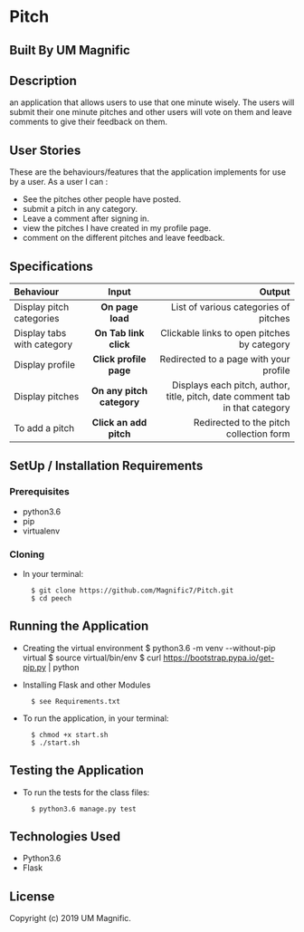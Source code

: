# Pitch
## Built By UM Magnific
## Description
an application that allows users to use that one minute wisely. The users will submit their one minute pitches and other users will vote on them and leave comments to give their feedback on them.
## User Stories
These are the behaviours/features that the application implements for use by a user.
As a user I can :

* See the pitches other people have posted.
* submit a pitch in any category.
* Leave a comment after signing in.
* view the pitches I have created in my profile page.
* comment on the different pitches and leave feedback.

## Specifications
| Behaviour | Input | Output |
| :---------------- | :---------------: | ------------------: |
| Display pitch categories | **On page load** | List of various categories of pitches |
| Display tabs with  category | **On Tab link click** | Clickable links to open pitches by category |
| Display profile | **Click profile page** | Redirected to a page with your profile |
| Display pitches | **On any pitch category** | Displays each pitch, author, title, pitch, date comment tab in that category |
| To add a pitch  | **Click an add pitch** | Redirected to the pitch collection form|


## SetUp / Installation Requirements
### Prerequisites
* python3.6
* pip
* virtualenv

### Cloning
* In your terminal:

        $ git clone https://github.com/Magnific7/Pitch.git
        $ cd peech

## Running the Application
* Creating the virtual environment
        $ python3.6 -m venv --without-pip virtual
        $ source virtual/bin/env
        $ curl https://bootstrap.pypa.io/get-pip.py | python

* Installing Flask and other Modules

        $ see Requirements.txt
* To run the application, in your terminal:

        $ chmod +x start.sh
        $ ./start.sh
## Testing the Application
* To run the tests for the class files:

        $ python3.6 manage.py test

## Technologies Used
* Python3.6
* Flask

## License

Copyright (c) 2019 UM Magnific.
